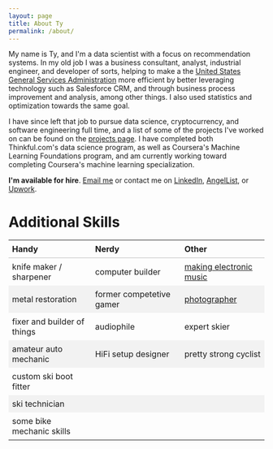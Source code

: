 ```yaml
---
layout: page
title: About Ty
permalink: /about/
---
```

My name is Ty, and I'm a data scientist with a focus on recommendation systems. In my old job
I was a business consultant, analyst, industrial engineer, and developer of sorts, helping to
make a the <a href="https://www.gsa.gov">United States General Services Administration</a>
more efficient by better leveraging technology such as Salesforce CRM, and through business
process improvement and analysis, among other things. I also used statistics and optimization
towards the same goal.

I have since left that job to pursue data science, cryptocurrency, and software engineering full time, and a list of some of the projects I've worked on can be found on the <a href="../projects/">projects page</a>. I have completed both Thinkful.com's data science program, as well as Coursera's Machine Learning Foundations program, and am currently working toward completing Coursera's machine learning specialization.

**I'm available for hire**. <a href="mailto:ty@getmoore.io" target="_top">Email me</a>
or contact me on <a href="https://www.linkedin.com/in/ty-walker-2231052" target="_blank">LinkedIn</a>,
<a href="https://angel.co/ty-walker-1" target="_blank">AngelList</a>, or <a href="https://www.upwork.com/fl/tywalker" target="_blank">Upwork</a>.

# Additional Skills
<style>
    table{
        border-collapse: collapse;
        border-spacing: 0;
    }
    table td {
        padding: 7px;
    }
    table tr:nth-child(even) {
        background-color: #f2f2f2;
    }
    table th{
        text-align: left;
        padding: 7px;
        border-bottom: 1px solid #bbb;
    }
</style>

| **Handy** | **Nerdy** | **Other** |
| --------- | --------- | --------- |
| knife maker / sharpener | computer builder | <a href="https://inactionhero.bandcamp.com/">making electronic music</a> |
| metal restoration | former competetive gamer &nbsp;| <a href="https://www.flickr.com/photos/yorktronic">photographer</a> |
| fixer and builder of things | audiophile | expert skier |
| amateur auto mechanic | HiFi setup designer | pretty strong cyclist |
| custom ski boot fitter  | |
| ski technician | |
| some bike mechanic skills | |

